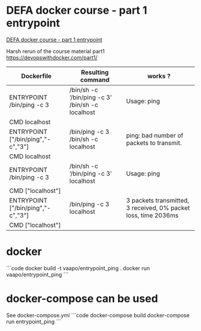 # DEFA docker course - part 1 entrypoint
[DEFA docker course - part 1 entrypoint](#defa-docker-course---part-1-entrypoint)

Harsh rerun of the course material part1 https://devopswithdocker.com/part1/

| Dockerfile                        | Resulting command                                | works ?                                                        |
| --------------------------------- | ------------------------------------------------ | -------------------------------------------------------------- |
| ENTRYPOINT /bin/ping -c 3         | /bin/sh -c ‘/bin/ping -c 3’ /bin/sh -c localhost | Usage: ping                                                    |
| CMD localhost                     |                                                  |                                                                |
| ENTRYPOINT ["/bin/ping","-c","3"] | /bin/ping -c 3 /bin/sh -c localhost              | ping: bad number of packets to transmit.                       |
| CMD localhost                     |                                                  |                                                                |
| ENTRYPOINT /bin/ping -c 3         | /bin/sh -c ‘/bin/ping -c 3’ localhost            | Usage: ping                                                    |
| CMD ["localhost"]                 |                                                  |                                                                |
| ENTRYPOINT ["/bin/ping","-c","3"] | /bin/ping -c 3 localhost                         | 3 packets transmitted, 3 received, 0% packet loss, time 2036ms |
| CMD ["localhost"]                 |                                                  |                                                                |

# docker
´´´code
docker build -t vaapo/entrypoint_ping .
docker run vaapo/entrypoint_ping
´´´

# docker-compose can be used
See docker-compose.yml
´´´code
docker-compose build
docker-compose run entrypoint_ping
´´´

